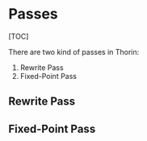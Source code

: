 # Passes

[TOC]

There are two kind of passes in Thorin:

1. Rewrite Pass
2. Fixed-Point Pass

## Rewrite Pass

## Fixed-Point Pass
